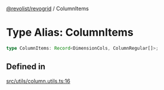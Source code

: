 [@revolist/revogrid](README.md) / ColumnItems

# Type Alias: ColumnItems

```ts
type ColumnItems: Record<DimensionCols, ColumnRegular[]>;
```

## Defined in

[src/utils/column.utils.ts:16](https://github.com/revolist/revogrid/blob/0bf9217987a0038bc73b1aec64e1a3314302e790/src/utils/column.utils.ts#L16)
